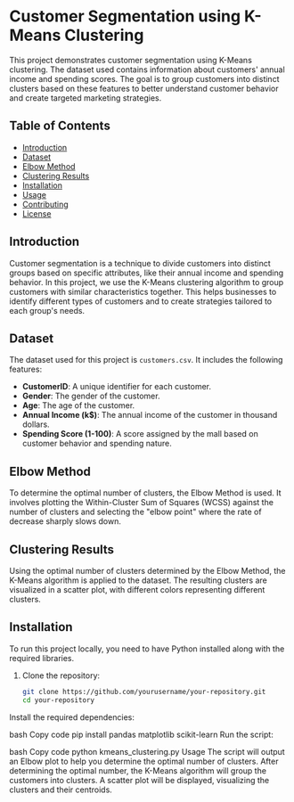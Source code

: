 # Customer Segmentation using K-Means Clustering

This project demonstrates customer segmentation using K-Means clustering. The dataset used contains information about customers' annual income and spending scores. The goal is to group customers into distinct clusters based on these features to better understand customer behavior and create targeted marketing strategies.

## Table of Contents

- [Introduction](#introduction)
- [Dataset](#dataset)
- [Elbow Method](#elbow-method)
- [Clustering Results](#clustering-results)
- [Installation](#installation)
- [Usage](#usage)
- [Contributing](#contributing)
- [License](#license)

## Introduction

Customer segmentation is a technique to divide customers into distinct groups based on specific attributes, like their annual income and spending behavior. In this project, we use the K-Means clustering algorithm to group customers with similar characteristics together. This helps businesses to identify different types of customers and to create strategies tailored to each group's needs.

## Dataset

The dataset used for this project is `customers.csv`. It includes the following features:

- **CustomerID**: A unique identifier for each customer.
- **Gender**: The gender of the customer.
- **Age**: The age of the customer.
- **Annual Income (k$)**: The annual income of the customer in thousand dollars.
- **Spending Score (1-100)**: A score assigned by the mall based on customer behavior and spending nature.

## Elbow Method

To determine the optimal number of clusters, the Elbow Method is used. It involves plotting the Within-Cluster Sum of Squares (WCSS) against the number of clusters and selecting the "elbow point" where the rate of decrease sharply slows down. 

## Clustering Results

Using the optimal number of clusters determined by the Elbow Method, the K-Means algorithm is applied to the dataset. The resulting clusters are visualized in a scatter plot, with different colors representing different clusters.

## Installation

To run this project locally, you need to have Python installed along with the required libraries.

1. Clone the repository:

   ```bash
   git clone https://github.com/yourusername/your-repository.git
   cd your-repository
Install the required dependencies:

bash
Copy code
pip install pandas matplotlib scikit-learn
Run the script:

bash
Copy code
python kmeans_clustering.py
Usage
The script will output an Elbow plot to help you determine the optimal number of clusters.
After determining the optimal number, the K-Means algorithm will group the customers into clusters.
A scatter plot will be displayed, visualizing the clusters and their centroids.
